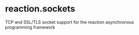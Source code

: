 # reaction.sockets
TCP and SSL/TLS socket support for the reaction asynchronous programming framework
